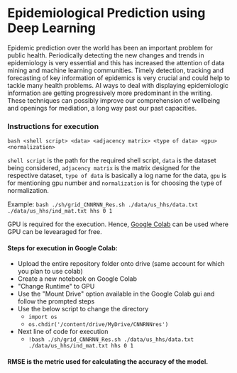 # Epidemiological Prediction using Deep Learning

Epidemic prediction over the world has been an important problem for public health. Periodically detecting the new changes and trends in epidemiology is very essential and this has increased the attention of data mining and machine learning communities. Timely detection, tracking and forecasting of key information of epidemics is very crucial and could help to tackle many health problems.
AI ways to deal with displaying epidemiologic information are getting progressively more predominant in the writing. These techniques can possibly improve our comprehension of wellbeing and openings for mediation, a long way past our past capacities.

### Instructions for execution
```bash <shell script> <data> <adjacency matrix> <type of data> <gpu> <normalization>```

```shell script``` is the path for the required shell script, ```data``` is the dataset being considered, ```adjacency matrix``` is the matrix designed for the respective dataset, ```type of data``` is basically a log name for the data, ```gpu``` is for mentioning gpu number and ```normalization``` is for choosing the type of normalization.

Example: ```bash ./sh/grid_CNNRNN_Res.sh ./data/us_hhs/data.txt ./data/us_hhs/ind_mat.txt hhs 0 1```

GPU is required for the execution. Hence, [Google Colab](https://colab.research.google.com/) can be used where GPU can be levearaged for free.

#### Steps for execution in Google Colab:
* Upload the entire repository folder onto drive (same account for which you plan to use colab)
* Create a new notebook on Google Colab
* "Change Runtime" to GPU
* Use the "Mount Drive" option available in the Google Colab gui and follow the prompted steps
* Use the below script to change the directory
  * ```import os```
  * ```os.chdir('/content/drive/MyDrive/CNNRNNres')```
* Next line of code for execution
  * ```!bash ./sh/grid_CNNRNN_Res.sh ./data/us_hhs/data.txt ./data/us_hhs/ind_mat.txt hhs 0 1```
  
#### RMSE is the metric used for calculating the accuracy of the model.
